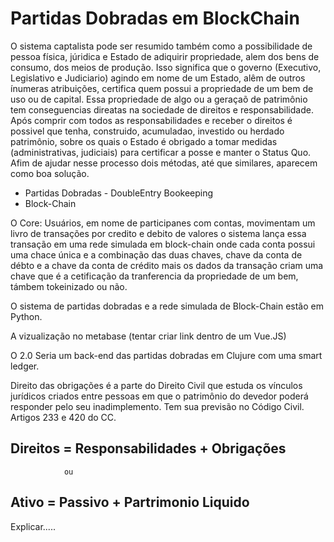# Partidas Dobradas em BlockChain
O sistema captalista pode ser resumido também como a possibilidade de pessoa física, júridica e Estado de adiquirir propriedade, alem dos bens de consumo, dos meios de produção. Isso significa que o governo (Executivo, Legislativo e Judiciario) agindo em nome de um Estado, alêm de outros ínumeras atribuições,  certifica quem possui a propriedade de um bem de uso ou de capital. 
Essa propriedade de algo ou a geraçaõ de patrimônio tem  conseguencias direatas na sociedade de direitos e responsabilidade. Após comprir com todos as responsabilidades e receber o direitos é possivel que tenha, construido, acumuladao, investido ou herdado patrimônio, sobre os quais o Estado é obrigado a tomar medidas (administrativas, judiciais) para certificar a posse e manter o Status Quo.
Afim de ajudar nesse processo dois métodas, até que similares, aparecem como boa solução.

* Partidas Dobradas - DoubleEntry Bookeeping
* Block-Chain

O Core: Usuários, em nome de participanes com contas, movimentam um livro de transações por credito e debito de valores o sistema lança essa transação em uma rede simulada em block-chain onde cada conta possui uma chace única e a combinação das duas chaves, chave da conta de débto e a chave da conta de crédito mais os dados da transação criam uma chave que é a cetificação da tranferencia da propriedade de um bem, támbem tokeinizado ou não.


O sistema de partidas dobradas e a rede simulada de Block-Chain estão em Python.

A vizualização no metabase (tentar criar link dentro de um Vue.JS)

O 2.0 Seria um back-end das partidas dobradas em Clujure com uma smart ledger.

Direito das obrigações é a parte do Direito Civil que estuda os vínculos jurídicos criados entre pessoas em que o patrimônio do devedor poderá responder pelo seu inadimplemento. Tem sua previsão no Código Civil. Artigos 233 e 420 do CC.


## Direitos = Responsabilidades + Obrigações
                ou
## Ativo = Passivo + Partrimonio Liquido


Explicar.....
